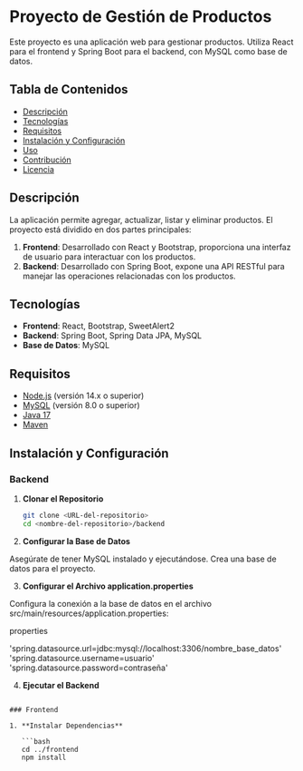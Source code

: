 # Proyecto de Gestión de Productos

Este proyecto es una aplicación web para gestionar productos. Utiliza React para el frontend y Spring Boot para el backend, con MySQL como base de datos.

## Tabla de Contenidos

- [Descripción](#descripción)
- [Tecnologías](#tecnologías)
- [Requisitos](#requisitos)
- [Instalación y Configuración](#instalación-y-configuración)
- [Uso](#uso)
- [Contribución](#contribución)
- [Licencia](#licencia)

## Descripción

La aplicación permite agregar, actualizar, listar y eliminar productos. El proyecto está dividido en dos partes principales:

1. **Frontend**: Desarrollado con React y Bootstrap, proporciona una interfaz de usuario para interactuar con los productos.
2. **Backend**: Desarrollado con Spring Boot, expone una API RESTful para manejar las operaciones relacionadas con los productos.

## Tecnologías

- **Frontend**: React, Bootstrap, SweetAlert2
- **Backend**: Spring Boot, Spring Data JPA, MySQL
- **Base de Datos**: MySQL

## Requisitos

- [Node.js](https://nodejs.org) (versión 14.x o superior)
- [MySQL](https://www.mysql.com) (versión 8.0 o superior)
- [Java 17](https://www.oracle.com/java/technologies/javase-jdk17-downloads.html)
- [Maven](https://maven.apache.org)

## Instalación y Configuración

### Backend

1. **Clonar el Repositorio**

   ```bash
   git clone <URL-del-repositorio>
   cd <nombre-del-repositorio>/backend

2. **Configurar la Base de Datos** 

Asegúrate de tener MySQL instalado y ejecutándose. Crea una base de datos para el proyecto.

3. **Configurar el Archivo application.properties**

Configura la conexión a la base de datos en el archivo src/main/resources/application.properties:

properties

'spring.datasource.url=jdbc:mysql://localhost:3306/nombre_base_datos'
'spring.datasource.username=usuario'
'spring.datasource.password=contraseña'

4. **Ejecutar el Backend**

```./mvnw spring-boot:run

### Frontend

1. **Instalar Dependencias**

   ```bash
   cd ../frontend
   npm install
